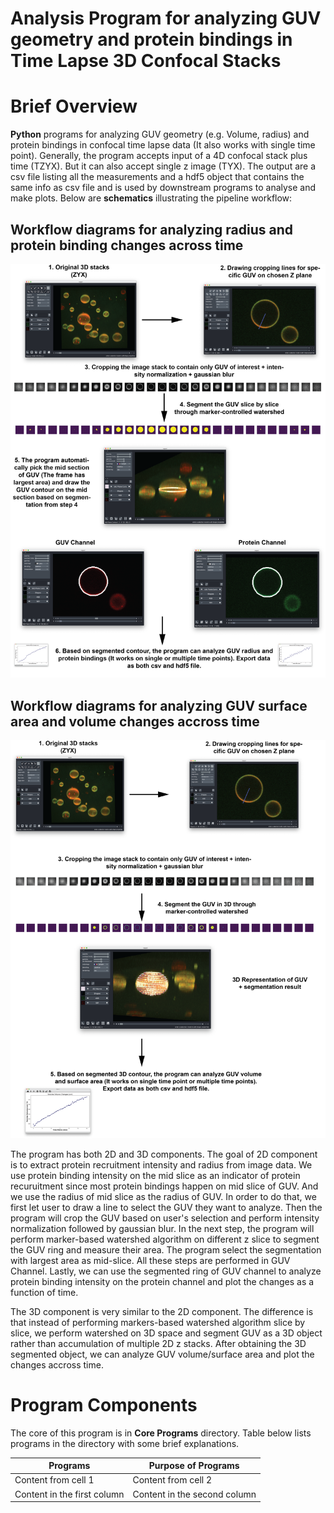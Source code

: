 # Analysis Program for analyzing GUV geometry and protein bindings in Time Lapse 3D Confocal Stacks

# Brief Overview

**Python** programs for analyzing GUV geometry (e.g. Volume, radius) and protein bindings in confocal time lapse data (It also works with single time point). Generally, the program accepts input of a 4D confocal stack plus time (TZYX). But it can also accept single z image (TYX). The output are a csv file listing all the measurements and a hdf5 object that contains the same info as csv file and is used by downstream programs to analyse and make plots. Below are **schematics** illustrating the pipeline workflow:  

## Workflow diagrams for analyzing radius and protein binding changes across time
![](Pipeline%20Images/GUV%20Analysis%20Pick%20Middle%20Frame%20Workflow.png)

## Workflow diagrams for analyzing GUV surface area and volume changes accross time
![](Pipeline%20Images/GUV%20Analysis%203D%20Pipeline.png)

The program has both 2D and 3D components. The goal of 2D component is to extract protein recruitment intensity and radius from image data. We use protein binding intensity on the mid slice as an indicator of protein recuruitment since most protein bindings happen on mid slice of GUV. And we use the radius of mid slice as the radius of GUV. In order to do that, we first let user to draw a line to select the GUV they want to analyze. Then the program will crop the GUV based on user's selection and perform intensity normalization followed by gaussian blur. In the next step, the program will perform marker-based watershed algorithm on different z slice to segment the GUV ring and measure their area. The program select the segmentation with largest area as mid-slice. All these steps are performed in GUV Channel. Lastly, we can use the segmented ring of GUV channel to analyze protein binding intensity on the protein channel and plot the changes as a function of time.

The 3D component is very similar to the 2D component. The difference is that instead of performing markers-based watershed algorithm slice by slice, we perform watershed on 3D space and segment GUV as a 3D object rather than accumulation of multiple 2D z stacks. After obtaining the 3D segmented object, we can analyze GUV volume/surface area and plot the changes accross time.

# Program Components
The core of this program is in **Core Programs** directory. Table below lists programs in the directory with some brief explanations.

Programs | Purpose of Programs
------------ | -------------
Content from cell 1 | Content from cell 2
Content in the first column | Content in the second column

